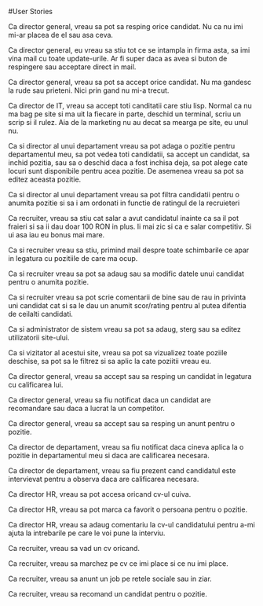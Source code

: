 #User Stories

Ca director general, vreau sa pot sa resping orice candidat. Nu ca nu imi mi-ar
placea de el sau asa ceva.

Ca director general, eu vreau sa stiu tot ce se intampla in firma asta, sa imi
vina mail cu toate update-urile. Ar fi super daca as avea si buton de
respingere sau acceptare direct in mail.

Ca director general, vreau sa pot sa accept orice candidat. Nu ma gandesc la
rude sau prieteni. Nici prin gand nu mi-a trecut.

Ca director de IT, vreau sa accept toti canditatii care stiu lisp. Normal ca nu
ma bag pe site si ma uit la fiecare in parte, deschid un terminal, scriu un 
scrip si il rulez. Aia de la marketing nu au decat sa mearga pe site, eu unul
nu.

Ca si director al unui departament vreau sa pot adaga o pozitie pentru departamentul meu, sa pot vedea toti candidatii, sa accept un candidat, sa inchid pozitia, sau sa o deschid daca a fost inchisa deja, sa pot alege cate locuri sunt disponibile pentru acea pozitie. De asemenea vreau sa pot sa editez aceasta pozitie.

Ca si director al unui departament vreau sa pot filtra candidatii pentru o anumita pozitie si sa i am ordonati in functie de ratingul de la recruieteri

Ca recruiter, vreau sa stiu cat salar a avut candidatul inainte ca sa il pot
fraieri si sa ii dau doar 100 RON in plus. Ii mai zic si ca e salar competitiv.
Si ui asa iau eu bonus mai mare.

Ca si recruiter vreau sa stiu, primind mail despre toate schimbarile ce apar in legatura cu pozitiile de care ma ocup.

Ca si recruiter vreau sa pot sa adaug sau sa modific datele unui candidat pentru o anumita pozitie.

Ca si recruiter vreau sa pot scrie comentarii de bine sau de rau in privinta uni candidat cat si sa le dau un anumit scor/rating pentru al putea difentia de ceilalti candidati.

Ca si administrator de sistem vreau sa pot sa adaug, sterg sau sa editez utilizatorii site-ului.

Ca si vizitator al acestui site, vreau sa pot sa vizualizez toate poziile deschise, sa pot sa le filtrez si sa aplic la cate poziitii vreau eu.

Ca director general, vreau sa accept sau sa resping un candidat in
legatura cu calificarea lui.

Ca director general, vreau sa fiu notificat daca un candidat are
recomandare sau daca a lucrat la un competitor.

Ca director general, vreau sa accept sau sa resping un anunt pentru o
pozitie.

Ca director de departament, vreau sa fiu notificat daca cineva aplica
la o pozitie in departamentul meu si daca are calificarea necesara.

Ca director de departament, vreau sa fiu prezent cand candidatul este
intervievat pentru a observa daca are calificarea necesara.

Ca director HR, vreau sa pot accesa oricand cv-ul cuiva.

Ca director HR, vreau sa pot marca ca favorit o persoana pentru o
pozitie.

Ca director HR, vreau sa adaug comentariu la cv-ul candidatului pentru
a-mi ajuta la intrebarile pe care le voi pune la interviu.

Ca recruiter, vreau sa vad un cv oricand.

Ca recruiter, vreau sa marchez pe cv ce imi place si ce nu imi place.

Ca recruiter, vreau sa anunt un job pe retele sociale sau in ziar.

Ca recruiter, vreau sa recomand un candidat pentru o pozitie.

